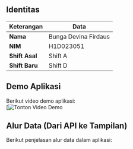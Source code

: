 ## Identitas
| Keterangan | Data |
|-------------|------|
| **Nama** | Bunga Devina Firdaus |
| **NIM** | H1D023051 |
| **Shift Asal** | Shift A |
| **Shift Baru** | Shift D |

## Demo Aplikasi
Berikut video demo aplikasi:  
[![Tonton Video Demo](https://github.com/user-attachments/assets/3f2d6e8b-9a12-4559-9e87-e4fcc3ca9040)

## Alur Data (Dari API ke Tampilan)
Berikut penjelasan alur data dalam aplikasi:
